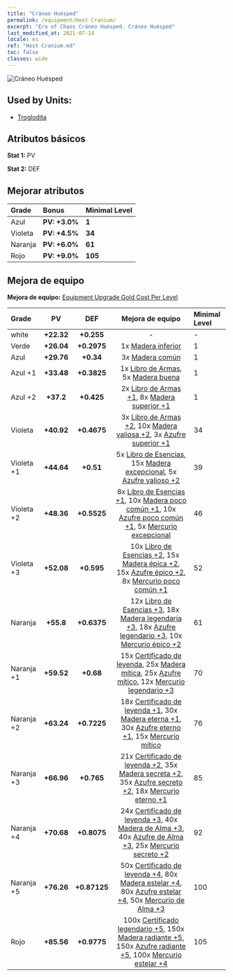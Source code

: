 ```yaml
---
title: "Cráneo Huésped"
permalink: /equipment/Host Cranium/
excerpt: "Era of Chaos Cráneo Huésped. Cráneo Huésped"
last_modified_at: 2021-07-14
locale: es
ref: "Host Cranium.md"
toc: false
classes: wide
---
```


  ![Cráneo Huésped](/images/e/e_7012.png)

## Used by Units:

* [Troglodita](/es/units/Troglodyte/) 


## Atributos básicos
 **Stat 1:** PV

 **Stat 2:** DEF

## Mejorar atributos

  |     Grade    |   Bonus | Minimal Level | 
  |:-------------|:--------|:--------------| 
  | Azul | **PV: +3.0%** | **1** | 
  | Violeta | **PV: +4.5%** | **34** | 
  | Naranja | **PV: +6.0%** | **61** | 
  | Rojo | **PV: +9.0%** | **105** | 


## Mejora de equipo
 **Mejora de equipo:** [Equipment Upgrade Gold Cost Per Level](/equipment/EquipmentUpgradeCostPerLevel/) 

  |          Grade      | PV | DEF | Mejora de equipo | Minimal Level |
  |:--------------------|:---------:|:---------:|:----------------:|:--------------|
  | white | **+22.32** | **+0.255** | - | - |
  | Verde | **+26.04** | **+0.2975** | 1x [Madera inferior](/ItemsES/mat_1/) | 1 |
  | Azul | **+29.76** | **+0.34** | 3x [Madera común](/ItemsES/mat_7/) | 1 |
  | Azul +1 | **+33.48** | **+0.3825** | 1x [Libro de Armas](/ItemsES/mat_18/), 5x [Madera buena](/ItemsES/mat_13/) | 1 |
  | Azul +2 | **+37.2** | **+0.425** | 2x [Libro de Armas +1](/ItemsES/mat_25/), 8x [Madera superior +1](/ItemsES/mat_20/) | 1 |
  | Violeta | **+40.92** | **+0.4675** | 3x [Libro de Armas +2](/ItemsES/mat_32/), 10x [Madera valiosa +2](/ItemsES/mat_27/), 3x [Azufre superior +1](/ItemsES/mat_22/) | 34 |
  | Violeta +1 | **+44.64** | **+0.51** | 5x [Libro de Esencias](/ItemsES/mat_39/), 15x [Madera excepcional](/ItemsES/mat_34/), 5x [Azufre valioso +2](/ItemsES/mat_29/) | 39 |
  | Violeta +2 | **+48.36** | **+0.5525** | 8x [Libro de Esencias +1](/ItemsES/mat_46/), 10x [Madera poco común +1](/ItemsES/mat_41/), 10x [Azufre poco común +1](/ItemsES/mat_43/), 5x [Mercurio excepcional](/ItemsES/mat_35/) | 46 |
  | Violeta +3 | **+52.08** | **+0.595** | 10x [Libro de Esencias +2](/ItemsES/mat_53/), 15x [Madera épica +2](/ItemsES/mat_48/), 15x [Azufre épico +2](/ItemsES/mat_50/), 8x [Mercurio poco común +1](/ItemsES/mat_42/) | 52 |
  | Naranja | **+55.8** | **+0.6375** | 12x [Libro de Esencias +3](/ItemsES/mat_60/), 18x [Madera legendaria +3](/ItemsES/mat_55/), 18x [Azufre legendario +3](/ItemsES/mat_57/), 10x [Mercurio épico +2](/ItemsES/mat_49/) | 61 |
  | Naranja +1 | **+59.52** | **+0.68** | 15x [Certificado de leyenda](/ItemsES/mat_67/), 25x [Madera mítica](/ItemsES/mat_62/), 25x [Azufre mítico](/ItemsES/mat_64/), 12x [Mercurio legendario +3](/ItemsES/mat_56/) | 70 |
  | Naranja +2 | **+63.24** | **+0.7225** | 18x [Certificado de leyenda +1](/ItemsES/mat_74/), 30x [Madera eterna +1](/ItemsES/mat_69/), 30x [Azufre eterno +1](/ItemsES/mat_71/), 15x [Mercurio mítico](/ItemsES/mat_63/) | 76 |
  | Naranja +3 | **+66.96** | **+0.765** | 21x [Certificado de leyenda +2](/ItemsES/mat_81/), 35x [Madera secreta +2](/ItemsES/mat_76/), 35x [Azufre secreto +2](/ItemsES/mat_78/), 18x [Mercurio eterno +1](/ItemsES/mat_70/) | 85 |
  | Naranja +4 | **+70.68** | **+0.8075** | 24x [Certificado de leyenda +3](/ItemsES/mat_88/), 40x [Madera de Alma +3](/ItemsES/mat_83/), 40x [Azufre de Alma +3](/ItemsES/mat_85/), 25x [Mercurio secreto +2](/ItemsES/mat_77/) | 92 |
  | Naranja +5 | **+76.26** | **+0.87125** | 50x [Certificado de leyenda +4](/ItemsES/mat_95/), 80x [Madera estelar +4](/ItemsES/mat_90/), 80x [Azufre estelar +4](/ItemsES/mat_92/), 50x [Mercurio de Alma +3](/ItemsES/mat_84/) | 100 |
  | Rojo | **+85.56** | **+0.9775** | 100x [Certificado legendario +5](/ItemsES/mat_102/), 150x [Madera radiante +5](/ItemsES/mat_97/), 150x [Azufre radiante +5](/ItemsES/mat_99/), 100x [Mercurio estelar +4](/ItemsES/mat_91/) | 105 |

